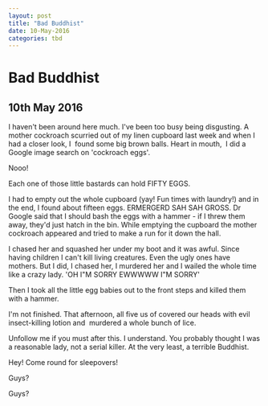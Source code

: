 ```yaml
---
layout: post
title: "Bad Buddhist"
date: 10-May-2016
categories: tbd
---
```


# Bad Buddhist

## 10th May 2016

I haven't been around here much. I've been too busy being disgusting. A mother cockroach scurried out of my linen cupboard last week and when I had a closer look,   I  found some big brown balls. Heart in mouth,    I did a Google image search on 'cockroach eggs'.

Nooo!

Each one of those little bastards can hold FIFTY EGGS.

I had to empty out the whole cupboard (yay! Fun times with laundry!) and in the end, I found about fifteen eggs. ERMERGERD SAH SAH GROSS. Dr Google said that I should bash the eggs with a hammer - if I threw them away, they'd just hatch in the bin. While emptying the cupboard the mother cockroach appeared and tried to make a run for it down the hall.

I chased her and squashed her under my boot and it was awful. Since having children I can't kill living creatures. Even the ugly ones have mothers. But I did, I chased her, I murdered her and I wailed the whole time like a crazy lady. 'OH I"M SORRY EWWWWW I"M SORRY'

Then I took all the little egg babies out to the front steps and killed them with a hammer.

I'm not finished. That afternoon, all five us of covered our heads with evil insect-killing lotion and  murdered a whole bunch of lice.

Unfollow me if you must after this. I understand. You probably thought I was a reasonable lady, not a serial killer. At the very least, a terrible Buddhist.

Hey! Come round for sleepovers!

Guys?

Guys?
